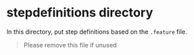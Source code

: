 # stepdefinitions directory

In this directory, put step definitions based on the `.feature` file.

> Please remove this file if unused